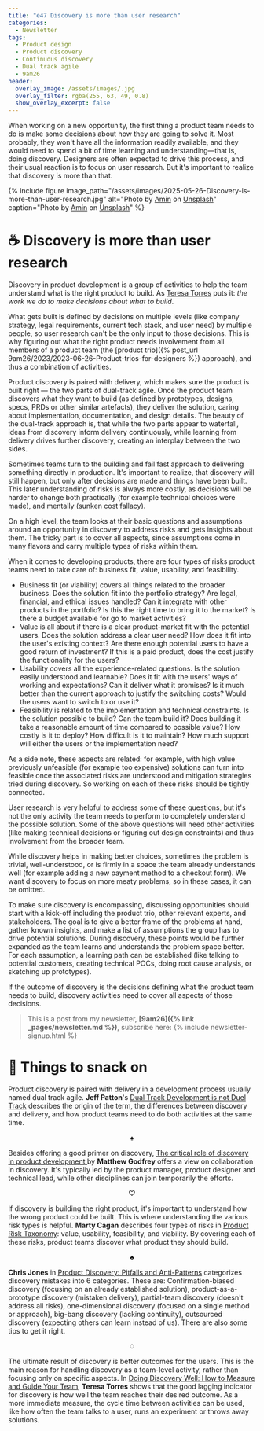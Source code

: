 ```yaml
---
title: "e47 Discovery is more than user research"
categories:
  - Newsletter
tags:
  - Product design
  - Product discovery
  - Continuous discovery
  - Dual track agile
  - 9am26
header:
  overlay_image: /assets/images/.jpg
  overlay_filter: rgba(255, 63, 49, 0.8)
  show_overlay_excerpt: false
---
```


When working on a new opportunity, the first thing a product team needs to do is make some decisions about how they are going to solve it. Most probably, they won't have all the information readily available, and they would need to spend a bit of time learning and understanding—that is, doing discovery. Designers are often expected to drive this process, and their usual reaction is to focus on user research. But it's important to realize that discovery is more than that.

{% include figure image_path="/assets/images/2025-05-26-Discovery-is-more-than-user-research.jpg" alt="Photo by [Amin](https://unsplash.com/@aminpics?utm_content=creditCopyText\&utm_medium=referral\&utm_source=unsplash) on [Unsplash](https://unsplash.com/photos/a-dirt-road-going-up-a-hill-covered-in-fog-i5QoPix2c90?utm_content=creditCopyText\&utm_medium=referral\&utm_source=unsplash)" caption="Photo by [Amin](https://unsplash.com/@aminpics?utm_content=creditCopyText\&utm_medium=referral\&utm_source=unsplash) on [Unsplash](https://unsplash.com/photos/a-dirt-road-going-up-a-hill-covered-in-fog-i5QoPix2c90?utm_content=creditCopyText\&utm_medium=referral\&utm_source=unsplash)" %}

# ☕ Discovery is more than user research

Discovery in product development is a group of activities to help the team understand what is the right product to build. As [Teresa Torres](https://www.producttalk.org/) puts it: _the work we do to make decisions about what to build_.

What gets built is defined by decisions on multiple levels (like company strategy, legal requirements, current tech stack, and user need) by multiple people, so user research can't be the only input to those decisions. This is why figuring out what the right product needs involvement from all members of a product team (the [product trio]({% post_url 9am26/2023/2023-06-26-Product-trios-for-designers %}) approach), and thus a combination of activities. 

Product discovery is paired with delivery, which makes sure the product is built right — the two parts of dual-track agile. Once the product team discovers what they want to build (as defined by prototypes, designs, specs, PRDs or other similar artefacts), they deliver the solution, caring about implementation, documentation, and design details. The beauty of the dual-track approach is, that while the two parts appear to waterfall, ideas from discovery inform delivery continuously, while learning from delivery drives further discovery, creating an interplay between the two sides.

Sometimes teams turn to the building and fail fast approach to delivering something directly in production. It's important to realize, that discovery will still happen, but only after decisions are made and things have been built. This later understanding of risks is always more costly, as decisions will be harder to change both practically (for example technical choices were made), and mentally (sunken cost fallacy).

On a high level, the team looks at their basic questions and assumptions around an opportunity in discovery to address risks and gets insights about them. The tricky part is to cover all aspects, since assumptions come in many flavors and carry multiple types of risks within them.

When it comes to developing products, there are four types of risks product teams need to take care of: business fit, value, usability, and feasibility. 
- Business fit (or viability) covers all things related to the broader business. Does the solution fit into the portfolio strategy? Are legal, financial, and ethical issues handled? Can it integrate with other products in the portfolio? Is this the right time to bring it to the market? Is there a budget available for go to market activities?
- Value is all about if there is a clear product-market fit with the potential users. Does the solution address a clear user need? How does it fit into the user's existing context? Are there enough potential users to have a good return of investment? If this is a paid product, does the cost justify the functionality for the users?
- Usability covers all the experience-related questions. Is the solution easily understood and learnable? Does it fit with the users' ways of working and expectations? Can it deliver what it promises? Is it much better than the current approach to justify the switching costs? Would the users want to switch to or use it?
- Feasibility is related to the implementation and technical constraints. Is the solution possible to build? Can the team build it? Does building it take a reasonable amount of time compared to possible value? How costly is it to deploy? How difficult is it to maintain? How much support will either the users or the implementation need?

As a side note, these aspects are related: for example, with high value previously unfeasible (for example too expensive) solutions can turn into feasible once the associated risks are understood and mitigation strategies tried during discovery. So working on each of these risks should be tightly connected.

User research is very helpful to address some of these questions, but it's not the only activity the team needs to perform to completely understand the possible solution. Some of the above questions will need other activities (like making technical decisions or figuring out design constraints) and thus involvement from the broader team.

While discovery helps in making better choices, sometimes the problem is trivial, well-understood, or is firmly in a space the team already understands well (for example adding a new payment method to a checkout form). We want discovery to focus on more meaty problems, so in these cases, it can be omitted. 

To make sure discovery is encompassing, discussing opportunities should start with a kick-off including the product trio, other relevant experts, and stakeholders. The goal is to give a better frame of the problems at hand, gather known insights, and make a list of assumptions the group has to drive potential solutions. During discovery, these points would be further expanded as the team learns and understands the problem space better. For each assumption, a learning path can be established (like talking to potential customers, creating technical POCs, doing root cause analysis, or sketching up prototypes).

If the outcome of discovery is the decisions defining what the product team needs to build, discovery activities need to cover all aspects of those decisions.

> This is a post from my newsletter, **[9am26]({% link _pages/newsletter.md %})**, subscribe here:
> {% include newsletter-signup.html %}

# 🍪 Things to snack on

Product discovery is paired with delivery in a development process usually named dual track agile. **Jeff Patton**'s  [Dual Track Development is not Duel Track](http://jpattonassociates.com/dual-track-development/) describes the origin of the term, the differences between discovery and delivery, and how product teams need to do both activities at the same time.

<p style="text-align: center;">♠</p>

Besides offering a good primer on discovery, [The critical role of discovery in product development
](https://uxdesign.cc/the-critical-role-of-discovery-in-product-development-6f50bf196722) by **Matthew Godfrey** offers a view on collaboration in discovery. It's typically led by the product manager, product designer and technical lead, while other disciplines can join temporarily the efforts. 

<p style="text-align: center;">♡</p>

If discovery is building the right product, it's important to understand how the wrong product could be built. This is where understanding the various risk types is helpful. **Marty Cagan** describes four types of risks in [Product Risk Taxonomy](https://www.svpg.com/product-risk-taxonomies/): value, usability, feasibility, and viability. By covering each of these risks, product teams discover what product they should build.

<p style="text-align: center;">♣︎</p>

**Chris Jones** in [Product Discovery: Pitfalls and Anti-Patterns](http://svpg.com/product-discovery-anti-patterns/) categorizes discovery mistakes into 6 categories. These are: Confirmation-biased discovery (focusing on an already established solution), product-as-a-prototype discovery (mistaken delivery), partial-team discovery (doesn't address all risks), one-dimensional discovery (focused on a single method or approach), big-bang discovery (lacking continuity), outsourced discovery (expecting others can learn instead of us). There are also some tips to get it right.

<p style="text-align: center;">♢</p>

The ultimate result of discovery is better outcomes for the users. This is the main reason for handling discovery as a team-level activity, rather than focusing only on specific aspects. In [Doing Discovery Well: How to Measure and Guide Your Team](https://www.producttalk.org/2020/06/measure-discovery/), **Teresa Torres** shows that the good lagging indicator for discovery is how well the team reaches their desired outcome. As a more immediate measure, the cycle time between activities can be used, like how often the team talks to a user, runs an experiment or throws away solutions.